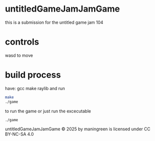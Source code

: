# untitledGameJamJamGame

this is a submission for the untitled game jam 104

# controls

wasd to move

# build process

have:
gcc
make
raylib
and run
```bash
make
./game
```
to run the game
or just run the excecutable
```
./game
```

untitledGameJamJamGame © 2025 by maningreen is licensed under CC BY-NC-SA 4.0 
